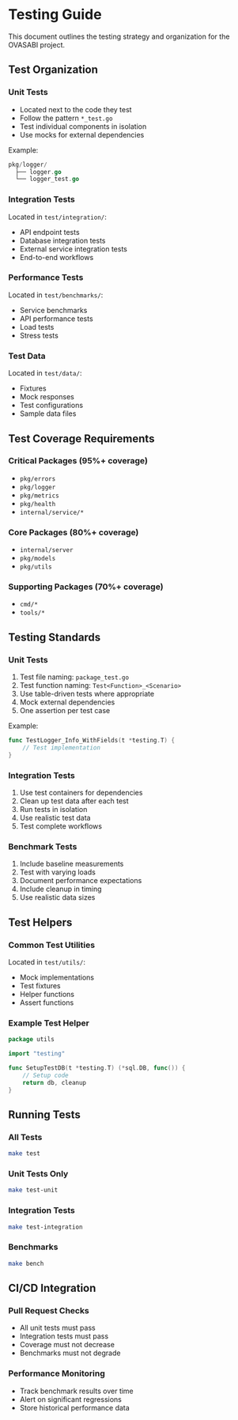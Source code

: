 # Testing Guide

This document outlines the testing strategy and organization for the OVASABI project.

## Test Organization

### Unit Tests

- Located next to the code they test
- Follow the pattern `*_test.go`
- Test individual components in isolation
- Use mocks for external dependencies

Example:

```go
pkg/logger/
  ├── logger.go
  └── logger_test.go
```

### Integration Tests

Located in `test/integration/`:

- API endpoint tests
- Database integration tests
- External service integration tests
- End-to-end workflows

### Performance Tests

Located in `test/benchmarks/`:

- Service benchmarks
- API performance tests
- Load tests
- Stress tests

### Test Data

Located in `test/data/`:

- Fixtures
- Mock responses
- Test configurations
- Sample data files

## Test Coverage Requirements

### Critical Packages (95%+ coverage)

- `pkg/errors`
- `pkg/logger`
- `pkg/metrics`
- `pkg/health`
- `internal/service/*`

### Core Packages (80%+ coverage)

- `internal/server`
- `pkg/models`
- `pkg/utils`

### Supporting Packages (70%+ coverage)

- `cmd/*`
- `tools/*`

## Testing Standards

### Unit Tests

1. Test file naming: `package_test.go`
2. Test function naming: `Test<Function>_<Scenario>`
3. Use table-driven tests where appropriate
4. Mock external dependencies
5. One assertion per test case

Example:

```go
func TestLogger_Info_WithFields(t *testing.T) {
    // Test implementation
}
```

### Integration Tests

1. Use test containers for dependencies
2. Clean up test data after each test
3. Run tests in isolation
4. Use realistic test data
5. Test complete workflows

### Benchmark Tests

1. Include baseline measurements
2. Test with varying loads
3. Document performance expectations
4. Include cleanup in timing
5. Use realistic data sizes

## Test Helpers

### Common Test Utilities

Located in `test/utils/`:

- Mock implementations
- Test fixtures
- Helper functions
- Assert functions

### Example Test Helper

```go
package utils

import "testing"

func SetupTestDB(t *testing.T) (*sql.DB, func()) {
    // Setup code
    return db, cleanup
}
```

## Running Tests

### All Tests

```bash
make test
```

### Unit Tests Only

```bash
make test-unit
```

### Integration Tests

```bash
make test-integration
```

### Benchmarks

```bash
make bench
```

## CI/CD Integration

### Pull Request Checks

- All unit tests must pass
- Integration tests must pass
- Coverage must not decrease
- Benchmarks must not degrade

### Performance Monitoring

- Track benchmark results over time
- Alert on significant regressions
- Store historical performance data
